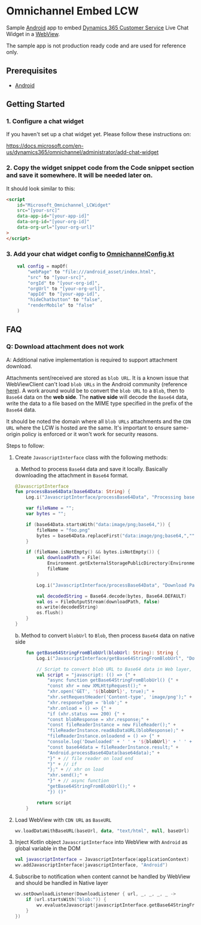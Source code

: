 # Omnichannel Embed LCW

Sample [Android](https://www.android.com/) app to embed [Dynamics 365 Customer Service](https://docs.microsoft.com/en-us/dynamics365/customer-service/help-hub) Live Chat Widget in a [WebView](https://developer.android.com/reference/android/webkit/WebView).

The sample app is not production ready code and are used for reference only.

## Prerequisites
- [Android](https://www.android.com/)

## Getting Started

### 1. Configure a chat widget

If you haven't set up a chat widget yet. Please follow these instructions on:

https://docs.microsoft.com/en-us/dynamics365/omnichannel/administrator/add-chat-widget

### 2. **Copy** the widget snippet code from the **Code snippet** section and save it somewhere. It will be needed later on.

It should look similar to this:

```html
<script
    id="Microsoft_Omnichannel_LCWidget"
    src="[your-src]"
    data-app-id="[your-app-id]"
    data-org-id="[your-org-id]"
    data-org-url="[your-org-url]"
>
</script>
```

### 3. **Add** your chat widget config to [OmnichannelConfig.kt](app/src/main/java/com/example/embedlcw/OmnichannelConfig.kt)

```kotlin
    val config = mapOf(
        "webPage" to "file:///android_asset/index.html",
        "src" to "[your-src]",
        "orgId" to "[your-org-id]",
        "orgUrl" to "[your-org-url]",
        "appId" to "[your-app-id]",
        "hideChatbutton" to "false",
        "renderMobile" to "false"
    )
```

## FAQ

### Q: Download attachment does not work

A: Additional native implementation is required to support attachment download.

Attachments sent/received are stored as `blob URL`. It is a known issue that WebViewClient can't load `blob URLs` in the Android community (reference [here](https://stackoverflow.com/questions/48892390/download-blob-file-from-website-inside-android-webviewclient/48954970#48954970)). A work around would be to convert the `blob URL` to a `Blob`, then to `Base64` data on the **web side**. The **native side** will decode the `Base64` data, write the data to a file based on the MIME type specified in the prefix of the `Base64` data.

It should be noted the domain where all `blob URLs` attachments and the `CDN URL` where the LCW is hosted are the same. It's important to ensure same-origin policy is enforced or it won't work for security reasons.

Steps to follow:

1. Create `JavascriptInterface` class with the following methods:

    a. Method to process `Base64` data and save it locally. Basically downloading the attachment in `Base64` format.

    ```kotlin
    @JavascriptInterface
    fun processBase64Data(base64Data: String) {
        Log.i("JavascriptInterface/processBase64Data", "Processing base64Data ...")

        var fileName = "";
        var bytes = "";

        if (base64Data.startsWith("data:image/png;base64,")) {
            fileName = "foo.png"
            bytes = base64Data.replaceFirst("data:image/png;base64,","")
        }

        if (fileName.isNotEmpty() && bytes.isNotEmpty()) {
            val downloadPath = File(
                Environment.getExternalStoragePublicDirectory(Environment.DIRECTORY_DOWNLOADS),
                fileName
            )

            Log.i("JavascriptInterface/processBase64Data", "Download Path: ${downloadPath.absolutePath}")

            val decodedString = Base64.decode(bytes, Base64.DEFAULT)
            val os = FileOutputStream(downloadPath, false)
            os.write(decodedString)
            os.flush()
        }
    }
    ```

    b. Method to convert `blobUrl` to `Blob`, then process `Base64` data on native side

    ```kotlin
        fun getBase64StringFromBlobUrl(blobUrl: String): String {
            Log.i("JavascriptInterface/getBase64StringFromBlobUrl", "Downloading $blobUrl ...")

            // Script to convert blob URL to Base64 data in Web layer, then process it in Android layer
            val script = "javascript: (() => {" +
                "async function getBase64StringFromBlobUrl() {" +
                "const xhr = new XMLHttpRequest();" +
                "xhr.open('GET', '${blobUrl}', true);" +
                "xhr.setRequestHeader('Content-type', 'image/png');" +
                "xhr.responseType = 'blob';" +
                "xhr.onload = () => {" +
                "if (xhr.status === 200) {" +
                "const blobResponse = xhr.response;" +
                "const fileReaderInstance = new FileReader();" +
                "fileReaderInstance.readAsDataURL(blobResponse);" +
                "fileReaderInstance.onloadend = () => {" +
                "console.log('Downloaded' + ' ' + '${blobUrl}' + ' ' + 'successfully!');" +
                "const base64data = fileReaderInstance.result;" +
                "Android.processBase64Data(base64data);" +
                "}" + // file reader on load end
                "}" + // if
                "};" + // xhr on load
                "xhr.send();" +
                "}" + // async function
                "getBase64StringFromBlobUrl();" +
                "}) ()"

            return script
        }
    ```

2. Load WebView with `CDN URL` as `BaseURL`

    ```kotlin
    wv.loadDataWithBaseURL(baseUrl, data, "text/html", null, baseUrl)
    ```

3. Inject Kotlin object `JavascriptInterface` into WebView with `Android` as global variable in the DOM

    ```kotlin
    val javascriptInterface = JavascriptInterface(applicationContext)
    wv.addJavascriptInterface(javascriptInterface, "Android")
    ```

4. Subscribe to notification when content cannot be handled by WebView and should be handled in Native layer

    ```kotlin
    wv.setDownloadListener(DownloadListener { url, _, _, _, _ ->
        if (url.startsWith("blob:")) {
            wv.evaluateJavascript(javascriptInterface.getBase64StringFromBlobUrl(url), null)
        }
    })
    ```